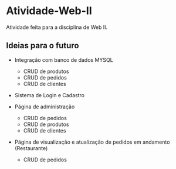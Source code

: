 # Atividade-Web-II
Atividade feita para a disciplina de Web II.


## Ideias para o futuro

- Integração com banco de dados MYSQL
    - CRUD de produtos
    - CRUD de pedidos
    - CRUD de clientes

- Sistema de Login e Cadastro

- Página de administração
    - CRUD de pedidos
    - CRUD de produtos
    - CRUD de clientes

- Página de visualização e atualização de pedidos em andamento (Restaurante)
    - CRUD de pedidos